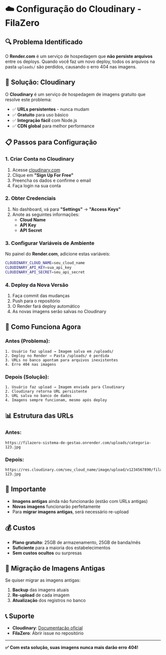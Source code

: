 # ☁️ Configuração do Cloudinary - FilaZero

## 🔍 **Problema Identificado**

O **Render.com** é um serviço de hospedagem que **não persiste arquivos** entre os deploys. Quando você faz um novo deploy, todos os arquivos na pasta `uploads/` são perdidos, causando o erro 404 nas imagens.

## 🚀 **Solução: Cloudinary**

O **Cloudinary** é um serviço de hospedagem de imagens gratuito que resolve este problema:
- ✅ **URLs persistentes** - nunca mudam
- ✅ **Gratuito** para uso básico
- ✅ **Integração fácil** com Node.js
- ✅ **CDN global** para melhor performance

## 📋 **Passos para Configuração**

### 1. Criar Conta no Cloudinary

1. Acesse [cloudinary.com](https://cloudinary.com)
2. Clique em **"Sign Up For Free"**
3. Preencha os dados e confirme o email
4. Faça login na sua conta

### 2. Obter Credenciais

1. No dashboard, vá para **"Settings"** → **"Access Keys"**
2. Anote as seguintes informações:
   - **Cloud Name**
   - **API Key**
   - **API Secret**

### 3. Configurar Variáveis de Ambiente

No painel do **Render.com**, adicione estas variáveis:

```bash
CLOUDINARY_CLOUD_NAME=seu_cloud_name
CLOUDINARY_API_KEY=sua_api_key
CLOUDINARY_API_SECRET=seu_api_secret
```

### 4. Deploy da Nova Versão

1. Faça commit das mudanças
2. Push para o repositório
3. O Render fará deploy automático
4. As novas imagens serão salvas no Cloudinary

## 🔧 **Como Funciona Agora**

### **Antes (Problema):**
```
1. Usuário faz upload → Imagem salva em /uploads/
2. Deploy no Render → Pasta /uploads/ é perdida
3. URLs no banco apontam para arquivos inexistentes
4. Erro 404 nas imagens
```

### **Depois (Solução):**
```
1. Usuário faz upload → Imagem enviada para Cloudinary
2. Cloudinary retorna URL persistente
3. URL salva no banco de dados
4. Imagens sempre funcionam, mesmo após deploy
```

## 📊 **Estrutura das URLs**

### **Antes:**
```
https://filazero-sistema-de-gestao.onrender.com/uploads/categoria-123.jpg
```

### **Depois:**
```
https://res.cloudinary.com/seu_cloud_name/image/upload/v1234567890/filazero/categoria-123.jpg
```

## 🚨 **Importante**

- **Imagens antigas** ainda não funcionarão (estão com URLs antigas)
- **Novas imagens** funcionarão perfeitamente
- Para **migrar imagens antigas**, será necessário re-upload

## 💰 **Custos**

- **Plano gratuito**: 25GB de armazenamento, 25GB de banda/mês
- **Suficiente** para a maioria dos estabelecimentos
- **Sem custos ocultos** ou surpresas

## 🔄 **Migração de Imagens Antigas**

Se quiser migrar as imagens antigas:

1. **Backup** das imagens atuais
2. **Re-upload** de cada imagem
3. **Atualização** dos registros no banco

## 📞 **Suporte**

- **Cloudinary**: [Documentação oficial](https://cloudinary.com/documentation)
- **FilaZero**: Abrir issue no repositório

---

**✅ Com esta solução, suas imagens nunca mais darão erro 404!**
